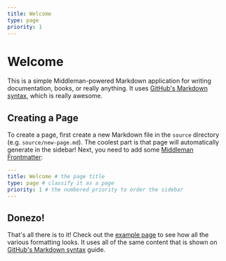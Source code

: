 ```yaml
---
title: Welcome
type: page
priority: 1
---
```


Welcome
=======

This is a simple Middleman-powered Markdown application for writing documentation, books, or really anything. It uses [GitHub's Markdown syntax](https://guides.github.com/features/mastering-markdown/), which is really awesome.

Creating a Page
---------------

To create a page, first create a new Markdown file in the `source` directory (e.g. `source/new-page.md`). The coolest part is that page will automatically generate in the sidebar! Next, you need to add some [Middleman Frontmatter](#):

```yaml
---
title: Welcome # the page title
type: page # classify it as a page
priority: 1 # the numbered priority to order the sidebar
---
```

Donezo!
-------

That's all there is to it! Check out the [example page](/example/) to see how all the various formatting looks. It uses all of the same content that is shown on [GitHub's Markdown syntax](https://guides.github.com/features/mastering-markdown/) guide.


